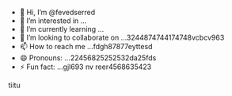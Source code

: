 - 👋 Hi, I’m @fevedserred
- 👀 I’m interested in ...
- 🌱 I’m currently learning ...
- 💞️ I’m looking to collaborate on ...3244874744174748vcbcv963
- 📫 How to reach me ...fdgh87877eyttesd
- 😄 Pronouns: ...22456825252532da25fds
- ⚡ Fun fact: ...gjl693
nv reer4568635423
<!---lk.256621drytgresdffwebfd453
fevedserred/fevedserred is a ✨ special ✨ reposisdftory because its `README.md` (this fi56le) appears on your GitHub profile.
You can click the Preview link to take a look at your changes.
--->tiitu

